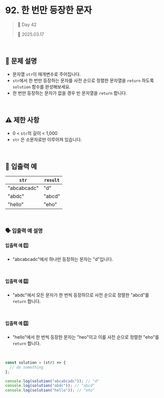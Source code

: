 # 92. 한 번만 등장한 문자

> 🌻 Day 42
>
> 📅 2025.03.17

<br>

## 📍 문제 설명

- 문자열 `str`이 매개변수로 주어집니다.
- `str`에서 한 번만 등장하는 문자를 사전 순으로 정렬한 문자열을 `return` 하도록 `solution` 함수를 완성해보세요.
- 한 번만 등장하는 문자가 없을 경우 빈 문자열을 `return` 합니다.

<br>

## ⚠️ 제한 사항

- 0 < `str`의 길이 < 1,000
- `str` 은 소문자로만 이루어져 있습니다.

<br>

## 👀 입출력 예

| `str`       | `result` |
| ----------- | -------- |
| "abcabcadc" | "d"      |
| "abdc"      | "abcd"   |
| "hello"     | "eho"    |

<br>

### 🗣️ 입출력 예 설명

#### 입출력 예 1️⃣

- "abcabcadc"에서 하나만 등장하는 문자는 "d"입니다.

<br>

#### 입출력 예 2️⃣

- "abdc"에서 모든 문자가 한 번씩 등장하므로 사전 순으로 정렬한 "abcd"를 `return` 합니다.

<br>

#### 입출력 예 3️⃣

- "hello"에서 한 번씩 등장한 문자는 "heo"이고 이를 사전 순으로 정렬한 "eho"를 `return` 합니다.

<br>

```javascript
const solution = (str) => {
  // do something
};

console.log(solution("abcabcadc")); // "d"
console.log(solution("abdc")); // "abcd"
console.log(solution("hello")); // "eho"
```
